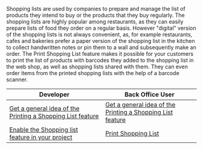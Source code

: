 Shopping lists are used by companies to prepare and manage the list of products they intend to buy or the products that they buy regularly. The shopping lists are highly popular among restaurants, as they can easily prepare lists of food they order on a regular basis. However "digital" version of the shopping lists is not always convenient, as, for example restaurants, cafes and bakeries prefer a paper version of the shopping list in the kitchen to collect handwritten notes or pin them to a wall and subsequently make an order. The Print Shopping List feature makes it possible for your customers to print the list of products with barcodes they added to the shopping list in the web shop, as well as shopping lists shared with them. They can even order items from the printed shopping lists with the help of a barcode scanner.

| Developer|Back Office User|
| --- | --- |
|[Get a general idea of the Printing a Shopping List feature](https://documentation.spryker.com/v4/docs/printing-shopping-list-overview) | [Get a general idea of the Printing a Shopping List feature](https://documentation.spryker.com/v4/docs/printing-shopping-list-overview) |
| [Enable the Shopping list feature in your project](https://documentation.spryker.com/v4/docs/shopping-lists-feature-integration) |  [Print Shopping List](https://documentation.spryker.com/v4/docs/shopping-lists-shop-guide#printing-shopping-lists) |